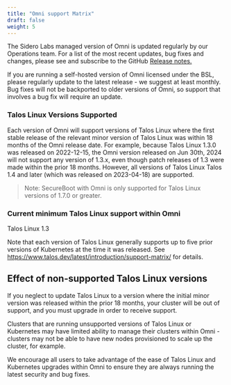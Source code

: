 ```yaml
---
title: "Omni support Matrix"
draft: false
weight: 5
---
```


The Sidero Labs managed version of Omni is updated regularly by our Operations team.
For a list of the most recent updates, bug fixes and changes, please see and subscribe to the GitHub [Release notes.](https://github.com/siderolabs/omni/releases)

If you are running a self-hosted version of Omni licensed under the BSL, please regularly update to the latest release - we suggest at least monthly. 
Bug fixes will not be backported to older versions of Omni, so support that involves a bug fix will require an update.

### Talos Linux Versions Supported
Each version of Omni will support versions of Talos Linux where the first stable release of the relevant minor version of Talos Linux was within 18 months of the Omni release date.
For example, because Talos Linux 1.3.0 was released on 2022-12-15, the Omni version released on Jun 30th, 2024 will not support any version of 1.3.x, even though patch releases of 1.3 were made within the prior 18 months.
However, all versions of Talos Linux Talos 1.4 and later (which was released on 2023-04-18) are supported.

> Note: SecureBoot with Omni is only supported for Talos Linux versions of 1.7.0 or greater.

### Current minimum Talos Linux support within Omni
Talos Linux 1.3

Note that each version of Talos Linux generally supports up to five prior versions of Kubernetes at the time it was released.
See https://www.talos.dev/latest/introduction/support-matrix/ for details.

## Effect of non-supported Talos Linux versions
If you neglect to update Talos Linux to a version where the initial minor version was released within the prior 18 months, your cluster will be out of support, and you must upgrade in order to receive support.

Clusters that are running unsupported versions of Talos Linux or Kubernetes may have limited ability to manage their clusters within Omni - clusters may not be able to have new nodes provisioned to scale up the cluster, for example.

We encourage all users to take advantage of the ease of Talos Linux and Kubernetes upgrades within Omni to ensure they are always running the latest security and bug fixes.
